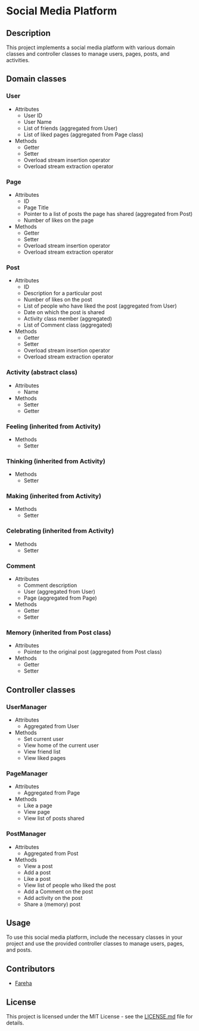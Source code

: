 # Social Media Platform

## Description

This project implements a social media platform with various domain classes and controller classes to manage users, pages, posts, and activities.

## Domain classes

### User
- Attributes
  - User ID
  - User Name
  - List of friends (aggregated from User)
  - List of liked pages (aggregated from Page class)
- Methods
  - Getter
  - Setter
  - Overload stream insertion operator
  - Overload stream extraction operator

### Page
- Attributes
  - ID
  - Page Title
  - Pointer to a list of posts the page has shared (aggregated from Post)
  - Number of likes on the page
- Methods
  - Getter
  - Setter
  - Overload stream insertion operator
  - Overload stream extraction operator

### Post
- Attributes
  - ID
  - Description for a particular post
  - Number of likes on the post
  - List of people who have liked the post (aggregated from User)
  - Date on which the post is shared
  - Activity class member (aggregated)
  - List of Comment class (aggregated)
- Methods
  - Getter
  - Setter
  - Overload stream insertion operator
  - Overload stream extraction operator

### Activity (abstract class)
- Attributes
  - Name
- Methods
  - Setter
  - Getter

### Feeling (inherited from Activity)
- Methods
  - Setter

### Thinking (inherited from Activity)
- Methods
  - Setter

### Making (inherited from Activity)
- Methods
  - Setter

### Celebrating (inherited from Activity)
- Methods
  - Setter

### Comment
- Attributes
  - Comment description
  - User (aggregated from User)
  - Page (aggregated from Page)
- Methods
  - Getter
  - Setter

### Memory (inherited from Post class)
- Attributes
  - Pointer to the original post (aggregated from Post class)
- Methods
  - Getter
  - Setter

## Controller classes

### UserManager
- Attributes
  - Aggregated from User
- Methods
  - Set current user
  - View home of the current user
  - View friend list
  - View liked pages

### PageManager
- Attributes
  - Aggregated from Page
- Methods
  - Like a page
  - View page
  - View list of posts shared

### PostManager
- Attributes
  - Aggregated from Post
- Methods
  - View a post
  - Add a post
  - Like a post
  - View list of people who liked the post
  - Add a Comment on the post
  - Add activity on the post
  - Share a (memory) post

## Usage

To use this social media platform, include the necessary classes in your project and use the provided controller classes to manage users, pages, and posts.

## Contributors

- [Fareha](https://github.com/farrha1069/)

## License

This project is licensed under the MIT License - see the [LICENSE.md](LICENSE.md) file for details.
